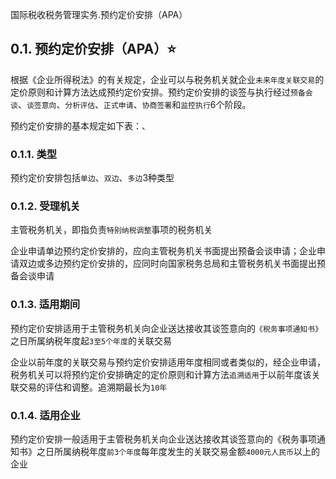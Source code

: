 国际税收税务管理实务.预约定价安排（APA）

## 0.1. 预约定价安排（APA）:star: 

根据《企业所得税法》的有关规定，企业可以与税务机关就企业`未来年度关联交易`的定价原则和计算方法达成预约定价安排。预约定价安排的谈签与执行经过`预备会谈`、`谈签意向`、`分析评估`、`正式申请`、`协商签署`和`监控执行`6个阶段。

预约定价安排的基本规定如下表：、

### 0.1.1. 类型

预约定价安排包括`单边`、`双边`、`多边`3种类型

### 0.1.2. 受理机关

主管税务机关，即指负责`特别纳税调整`事项的税务机关

企业申请单边预约定价安排的，应向主管税务机关书面提出预备会谈申请；企业申请双边或多边预约定价安排的，应同时向国家税务总局和主管税务机关书面提出预备会谈申请

### 0.1.3. 适用期间

预约定价安排适用于主管税务机关向企业送达接收其谈签意向的`《税务事项通知书》`之日所属纳税年度起`3至5个年度`的关联交易

企业以前年度的关联交易与预约定价安排适用年度相同或者类似的，经企业申请，税务机关可以将预约定价安排确定的定价原则和计算方法`追溯适用`于以前年度该关联交易的评估和调整。追溯期最长为`10年`

### 0.1.4. 适用企业

预约定价安排一般适用于主管税务机关向企业送达接收其谈签意向的《税务事项通知书》之日所属纳税年度`前3个年度`每年度发生的关联交易金额`4000元人民币`以上的企业
